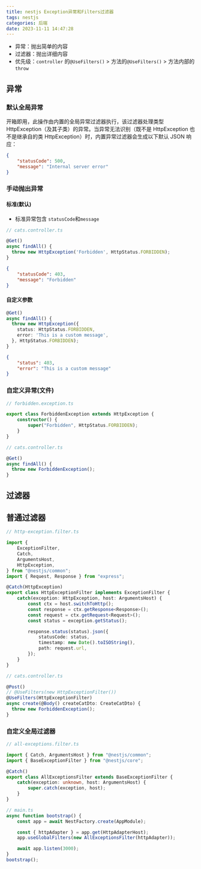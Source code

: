 ```yaml
---
title: nestjs Exception异常和Filters过滤器
tags: nestjs
categories: 后端
date: 2023-11-11 14:47:28
---
```

<meta name="referrer" content="no-referrer"/>

-   异常：抛出简单的内容
-   过滤器：抛出详细内容
-   优先级：`controller` 的`@UseFilters()` > 方法的`@UseFilters()` > 方法内部的 `throw`

## 异常

### 默认全局异常

开箱即用，此操作由内置的全局异常过滤器执行，该过滤器处理类型 HttpException（及其子类）的异常。当异常无法识别（既不是 HttpException 也不是继承自的类 HttpException）时，内置异常过滤器会生成以下默认 JSON 响应：

```json
{
    "statusCode": 500,
    "message": "Internal server error"
}
```

### 手动抛出异常

#### 标准(默认)

-   标准异常包含 `statusCode`和`message`

```ts
// cats.controller.ts

@Get()
async findAll() {
  throw new HttpException('Forbidden', HttpStatus.FORBIDDEN);
}
```

```json
{
    "statusCode": 403,
    "message": "Forbidden"
}
```

#### 自定义参数

```ts
@Get()
async findAll() {
  throw new HttpException({
    status: HttpStatus.FORBIDDEN,
    error: 'This is a custom message',
  }, HttpStatus.FORBIDDEN);
}
```

```json
{
    "status": 403,
    "error": "This is a custom message"
}
```

### 自定义异常(文件)

```ts
// forbidden.exception.ts

export class ForbiddenException extends HttpException {
    constructor() {
        super("Forbidden", HttpStatus.FORBIDDEN);
    }
}
```

```ts
// cats.controller.ts

@Get()
async findAll() {
  throw new ForbiddenException();
}

```

## 过滤器

## 普通过滤器

```ts
// http-exception.filter.ts

import {
    ExceptionFilter,
    Catch,
    ArgumentsHost,
    HttpException,
} from "@nestjs/common";
import { Request, Response } from "express";

@Catch(HttpException)
export class HttpExceptionFilter implements ExceptionFilter {
    catch(exception: HttpException, host: ArgumentsHost) {
        const ctx = host.switchToHttp();
        const response = ctx.getResponse<Response>();
        const request = ctx.getRequest<Request>();
        const status = exception.getStatus();

        response.status(status).json({
            statusCode: status,
            timestamp: new Date().toISOString(),
            path: request.url,
        });
    }
}
```

```ts
// cats.controller.ts

@Post()
// @UseFilters(new HttpExceptionFilter())
@UseFilters(HttpExceptionFilter)
async create(@Body() createCatDto: CreateCatDto) {
  throw new ForbiddenException();
}
```

### 自定义全局过滤器

```ts
// all-exceptions.filter.ts

import { Catch, ArgumentsHost } from "@nestjs/common";
import { BaseExceptionFilter } from "@nestjs/core";

@Catch()
export class AllExceptionsFilter extends BaseExceptionFilter {
    catch(exception: unknown, host: ArgumentsHost) {
        super.catch(exception, host);
    }
}
```

```ts
// main.ts
async function bootstrap() {
    const app = await NestFactory.create(AppModule);

    const { httpAdapter } = app.get(HttpAdapterHost);
    app.useGlobalFilters(new AllExceptionsFilter(httpAdapter));

    await app.listen(3000);
}
bootstrap();
```